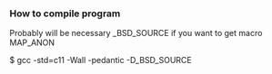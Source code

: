 ### How to compile program

Probably will be necessary _BSD_SOURCE if you want to get macro MAP_ANON

$ gcc -std=c11 -Wall -pedantic -D_BSD_SOURCE
